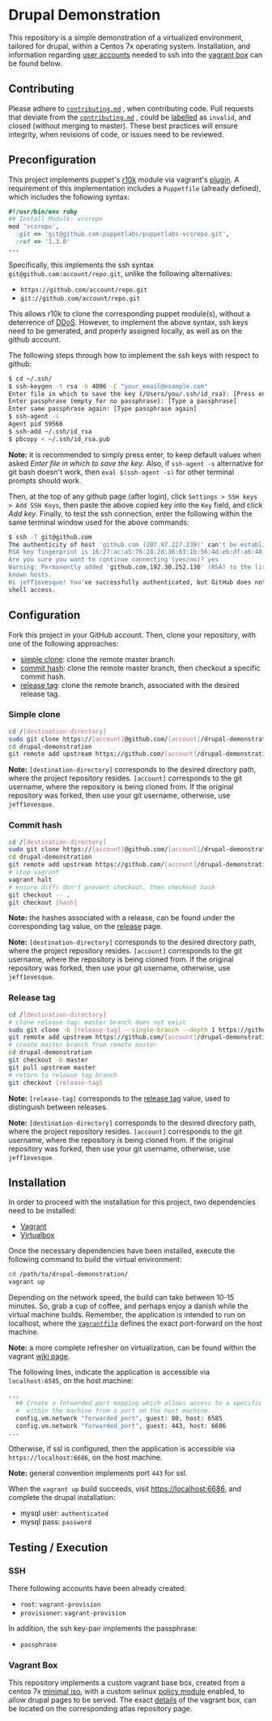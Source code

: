 # Drupal Demonstration

This repository is a simple demonstration of a virtualized environment,
 tailored for drupal, within a Centos 7x operating system.  Installation,
 and information regarding [user accounts](https://github.com/jeff1evesque/drupal-demonstration#ssh)
 needed to ssh into the [vagrant box](https://github.com/jeff1evesque/drupal-demonstration#vagrant-box)
 can be found below.

## Contributing

Please adhere to [`contributing.md`](https://github.com/jeff1evesque/drupal-demonstration/blob/master/contributing.md)
, when contributing code. Pull requests that deviate from the
 [`contributing.md`](https://github.com/jeff1evesque/drupal-demonstration/blob/master/contributing.md)
, could be [labelled](https://github.com/jeff1evesque/drupal-demonstration/labels)
 as `invalid`, and closed (without merging to master). These best practices
 will ensure integrity, when revisions of code, or issues need to be reviewed.

## Preconfiguration

This project implements puppet's [r10k](https://github.com/puppetlabs/r10k)
 module via vagrant's [plugin](https://github.com/jantman/vagrant-r10k). A
 requirement of this implementation includes a `Puppetfile` (already defined),
 which includes the following syntax:

```ruby
#!/usr/bin/env ruby
## Install Module: vcsrepo
mod 'vcsrepo',
  :git => 'git@github.com:puppetlabs/puppetlabs-vcsrepo.git',
  :ref => '1.3.0'
...
```

Specifically, this implements the ssh syntax `git@github.com:account/repo.git`,
 unlike the following alternatives:

- `https://github.com/account/repo.git`
- `git://github.com/account/repo.git`

This allows r10k to clone the corresponding puppet module(s), without a
 deterrence of [DDoS](https://en.wikipedia.org/wiki/Denial-of-service_attack).
 However, to implement the above syntax, ssh keys need to be generated, and
 properly assigned locally, as well as on the github account.

The following steps through how to implement the ssh keys with respect to
 github:

```bash
$ cd ~/.ssh/
$ ssh-keygen -t rsa -b 4096 -C "your_email@example.com"
Enter file in which to save the key (/Users/you/.ssh/id_rsa): [Press enter]
Enter passphrase (empty for no passphrase): [Type a passphrase]
Enter same passphrase again: [Type passphrase again]
$ ssh-agent -s
Agent pid 59566
$ ssh-add ~/.ssh/id_rsa
$ pbcopy < ~/.ssh/id_rsa.pub
```

**Note:** it is recommended to simply press enter, to keep default values
 when asked *Enter file in which to save the key*.  Also, if `ssh-agent -s`
 alternative for git bash doesn't work, then `eval $(ssh-agent -s)` for other
 terminal prompts should work.

Then, at the top of any github page (after login), click `Settings > SSH keys >
 Add SSH Keys`, then paste the above copied key into the `Key` field, and click
 *Add key*.  Finally, to test the ssh connection, enter the following within
 the same terminal window used for the above commands:

```bash
$ ssh -T git@github.com
The authenticity of host 'github.com (207.97.227.239)' can't be established.
RSA key fingerprint is 16:27:ac:a5:76:28:2d:36:63:1b:56:4d:eb:df:a6:48.
Are you sure you want to continue connecting (yes/no)? yes
Warning: Permanently added 'github.com,192.30.252.130' (RSA) to the list of
known hosts.
Hi jeff1evesque! You've successfully authenticated, but GitHub does not provide
shell access.
```

## Configuration

Fork this project in your GitHub account.  Then, clone your repository, with
 one of the following approaches:

- [simple clone](https://github.com/jeff1evesque/drupal-demonstration/blob/master/README.md#simple-clone):
 clone the remote master branch.
- [commit hash](https://github.com/jeff1evesque/drupal-demonstration/blob/master/README.md#commit-hash):
 clone the remote master branch, then checkout a specific commit hash.
- [release tag](https://github.com/jeff1evesque/drupal-demonstration/blob/master/README.md#release-tag):
 clone the remote branch, associated with the desired release tag.

### Simple clone

```bash
cd /[destination-directory]
sudo git clone https://[account]@github.com/[account]/drupal-demonstration.git
cd drupal-demonstration
git remote add upstream https://github.com/[account]/drupal-demonstration.git
```

**Note:** `[destination-directory]` corresponds to the desired directory path,
 where the project repository resides.  `[account]` corresponds to the git
 username, where the repository is being cloned from.  If the original
 repository was forked, then use your git username, otherwise, use
 `jeff1evesque`.

### Commit hash

```bash
cd /[destination-directory]
sudo git clone https://[account]@github.com/[account]/drupal-demonstration.git
cd drupal-demonstration
git remote add upstream https://github.com/[account]/drupal-demonstration.git
# stop vagrant
vagrant halt
# ensure diffs don't prevent checkout, then checkout hash
git checkout -- .
git checkout [hash]
```

**Note:** the hashes associated with a release, can be found under the
 corresponding tag value, on the [release](https://github.com/jeff1evesque/drupal-demonstration/releases)
 page.

**Note:** `[destination-directory]` corresponds to the desired directory path,
 where the project repository resides.  `[account]` corresponds to the git
 username, where the repository is being cloned from.  If the original
 repository was forked, then use your git username, otherwise, use
 `jeff1evesque`.

### Release tag

```bash
cd /[destination-directory]
# clone release tag: master branch does not exist
sudo git clone -b [release-tag] --single-branch --depth 1 https://github.com/[account]/drupal-demonstration.git [destination-directory]
git remote add upstream https://github.com/[account]/drupal-demonstration.git
# create master branch from remote master
cd drupal-demonstration
git checkout -b master
git pull upstream master
# return to release tag branch
git checkout [release-tag]
```

**Note:** `[release-tag]` corresponds to the [release tag](https://github.com/jeff1evesque/drupal-demonstration/tags)
 value, used to distinguish between releases.

**Note:** `[destination-directory]` corresponds to the desired directory path,
 where the project repository resides.  `[account]` corresponds to the git
 username, where the repository is being cloned from.  If the original
 repository was forked, then use your git username, otherwise, use
 `jeff1evesque`.

## Installation

In order to proceed with the installation for this project, two dependencies
 need to be installed:

- [Vagrant](https://www.vagrantup.com/)
- [Virtualbox](https://www.virtualbox.org/)

Once the necessary dependencies have been installed, execute the following
 command to build the virtual environment:

```bash
cd /path/to/drupal-demonstration/
vagrant up
```

Depending on the network speed, the build can take between 10-15 minutes. So,
 grab a cup of coffee, and perhaps enjoy a danish while the virtual machine
 builds. Remember, the application is intended to run on localhost, where the
 [`Vagrantfile`](https://github.com/jeff1evesque/drupal-demonstration/blob/master/Vagrantfile)
 defines the exact port-forward on the host machine.

**Note:** a more complete refresher on virtualization, can be found within the
 vagrant [wiki page](https://github.com/jeff1evesque/drupal-demonstration/wiki/Vagrant).

The following lines, indicate the application is accessible via
 `localhost:6585`, on the host machine:

```bash
...
  ## Create a forwarded port mapping which allows access to a specific port
  #  within the machine from a port on the host machine.
  config.vm.network "forwarded_port", guest: 80, host: 6585
  config.vm.network "forwarded_port", guest: 443, host: 6686
...
```

Otherwise, if ssl is configured, then the application is accessible via
 `https://localhost:6686`, on the host machine.

**Note:** general convention implements port `443` for ssl.

When the `vagrant up` build succeeds, visit [https://localhost:6686](https://localhost:6686), and complete the drupal installation:

- mysql user: `authenticated`
- mysql pass: `password`

## Testing / Execution

### SSH

There following accounts have been already created:

- `root`: `vagrant-provision`
- `provisioner`: `vagrant-provision`

In addition, the ssh key-pair implements the passphrase:

- `passphrase`

### Vagrant Box

This repository implements a custom vagrant base box, created from a centos 7x
 [minimal iso](http://isoredirect.centos.org/centos/7/isos/x86_64/CentOS-7-x86_64-Minimal-1511.iso),
 with a custom selinux [policy module](https://github.com/mitchellh/vagrant/issues/6970)
 enabled, to allow drupal pages to be served.  The exact [details](https://atlas.hashicorp.com/jeff1evesque/boxes/centos7x)
 of the vagrant box, can be located on the corresponding atlas repository page.